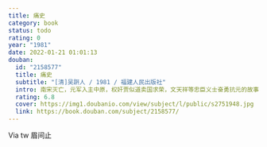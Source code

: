 ```yaml
---
title: 痛史
category: book
status: todo
rating: 0
year: "1981"
date: 2022-01-21 01:01:13
douban:
  id: "2158577"
  title: 痛史
  subtitle: "[清]吴趼人 / 1981 / 福建人民出版社"
  intro: 南宋灭亡，元军入主中原，权奸贾似道卖国求荣，文天祥等忠臣义士奋勇抗元的故事。小说忠实地再现了庙堂腥膻、干戈遍地的民族深重灾难，状写元人淫杀之酷，是一部忧伤愤激之作。书中集中刻画了卖国贼贾似道的形象，他以外戚专擅朝政，恣威弄权，荒淫无耻，暗与元蒙勾结，终于得到恶贯满盈的下场。小说忠于史实，兼采讲史与侠义小说之长，感情充沛，笔墨酣恣，凛凛有生气。主要人物表贾似道宋宰相，通元卖国，后事情败露，在被押解服刑的途中被仇人所杀。文天祥宋右丞相，字履善，一字宋瑞，号文山，忠君保国，后在五坡岭一役中被俘，宁死不降，英勇就义。张世杰宋枢密副史，在广州海战中战死。
  rating: 6.8
  cover: https://img1.doubanio.com/view/subject/l/public/s2751948.jpg
  link: https://book.douban.com/subject/2158577/
---
```


 Via tw 眉间止